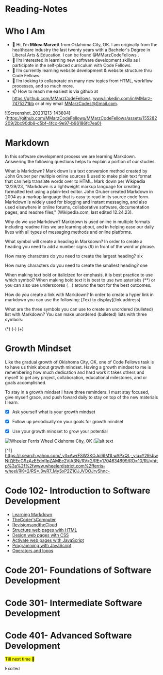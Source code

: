 # Reading-Notes
# **Who I Am**
- 👋 Hi, I’m **Mikea Marzett** from Oklahoma City, OK. I am originally from the healthcare industry the last twenty years with a Bachelor's Degree in Liberal Arts & Education. I can be found @MMarzCodeFellows .
- 👀 I’m interested in learning new software development skills as I participate in the self-placed
 curriculum with Code Fellows.
- 🌱 I’m currently learning website development & website structure thru Code Fellows. 
- 💞️ I’m looking to collaborate on many new topics from HTML, workflow processes, and so much more.
- 📫 How to reach me easiest is via github at https://github.com/MMarzCodeFellows, www.linkedin.com/in/MMarz-7475271bb or at my email MMarzCodes@Gmail.com.
  
![Screenshot_20231213-143804]{https://github.com/MMarzCodeFellows/MMarzCodeFellows/assets/155282209/2bc90db6-c5bf-4fcc-9e97-b96186fc7ea0}
 
# **Markdown**
In this software development process we are learning Markdown. Answering the following questions helps to explain a portion of our studies.

What is Markdown? 
Mark down is a text conversion method created by John Gruber per multiple online sources & used to make plain text format that can help translate words over to HTML. Mark down per Wikipedia 12/29/23, "Markdown is a lightweight markup language for creating formatted text using a plain-text editor. John Gruber created Markdown in 2004 as a markup language that is easy to read in its source code form. Markdown is widely used for blogging and instant messaging, and also used elsewhere in online forums, collaborative software, documentation pages, and readme files," (Wikipedia.com, last edited 12.24.23).

Why do we use Markdown?
Markdown is used online in multiple formats including readme files we are learning about, and in helping ease our daily lives with all types of messaging methods and online platforms. 

What symbol will create a heading in Markdown?
In order to create a heading you need to add a number signs (#) in front of the word or phrase.

How many characters do you need to create the largest heading? six

How many characters do you need to create the smallest heading? one

When making text bold or italicized for emphasis, it is best practice to use which symbol?
When making bold text it is best to use two asterisks (**) or you can also use underscores (__) around the text for the best outcomes.

How do you create a link with Markdown? In order to create a hyper link in markdown you can use the following:
[Text to display](link address)

What are the three symbols you can use to create an unordered (bulleted) list with Markdown? 
You can make unordered (bulleted) lists with three symbols:

(*)
(-)
(+)

# **Growth Mindset**  
Like the gradual growth of Oklahoma City, OK, one of Code Fellows task is to have us think about growth mindset. Having a growth mindset to me is remembering how much dedication and hard work it takes others and myself to get any project, collaboration, educational milestones, and or goals accomplished. 

To stay in a growth mindset I have three reminders: I must stay focused, give myself grace, and push foward daily to stay on top of the new materials I learn.

-[x] Ask yourself what is your growth mindset

-[x] Follow up periodically on your goals for growth mindset

-[x] Use your growth mindset to grow your potential

![Wheeler Ferris Wheel Oklahoma City, OK](https://github.com/MMarzCodeFellows/reading-notes/assets/155282209/aa55ca97-2b21-4728-a1e3-00101fb4933b)
(![alt text](https://www.wheelerdistrict.com/visit/)

[^1] https://r.search.yahoo.com/_ylt=AwrFSW3KOJpl6IM1LwAPxQt.;_ylu=Y29sbwNiZjEEcG9zAzEEdnRpZAMEc2VjA3Nj/RV=2/RE=1704634699/RO=10/RU=http%3a%2f%2fwww.wheelerdistrict.com%2fferris-wheel/RK=2/RS=.3wR7_MySxP2Z1CJJVOOJrvShnc-

<!---
MMarzCodeFellows/MMarzCodeFellows is a ✨ special ✨ repository because its `README.md` (this file) appears on your GitHub profile.
You can click the Preview link to take a look at your changes.
--->
# **Code 102- Introduction to Software Development** 

- [Learning Markdown](https://github.com/MMarzCodeFellows/reading-notes/blob/main/MarkDown,md)
- [TheCoder'sComputer](https://github.com/MMarzCodeFellows/reading-notes/blob/main/The%20Coder's%20Computer.md)
- [RevisionsandtheCloud](https://github.com/MMarzCodeFellows/reading-notes/edit/main/README.md)
- [Structure web pages with HTML](https://github.com/MMarzCodeFellows/reading-notes/edit/main/README.md)
- [Design web pages with CSS](https://github.com/MMarzCodeFellows/reading-notes/edit/main/README.md)
- [Activate web pages with JavaScript](https://github.com/MMarzCodeFellows/reading-notes/edit/main/README.md)
- [Programming with JavaScript](https://github.com/MMarzCodeFellows/reading-notes/edit/main/README.md)
- [Operators and loops](https://github.com/MMarzCodeFellows/reading-notes/edit/main/README.md)
  
# **Code 201- Foundations of Software Development**
# **Code 301- Intermediate Software Development**
# **Code 401- Advanced Software Development**

<mark>Till next time<mark> :wave:

Excited 
